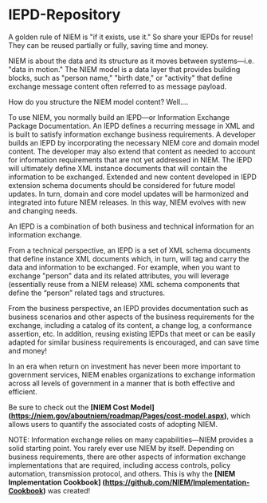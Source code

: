 IEPD-Repository
===============

A golden rule of NIEM is "if it exists, use it." So share your IEPDs for reuse! They can be reused partially or fully, saving time and money.


NIEM is about the data and its structure as it moves between systems—i.e. "data in motion." The NIEM model is a data layer that provides building blocks, such as "person name," "birth date," or "activity" that define exchange message content often referred to as message payload. 

How do you structure the NIEM model content? Well....

To use NIEM, you normally build an IEPD—or Information Exchange Package Documentation. An IEPD defines a recurring message in XML and is built to satisfy information exchange business requirements. A developer builds an IEPD by incorporating the necessary NIEM core and domain model content. The developer may also extend that content as needed to account for information requirements that are not yet addressed in NIEM. The IEPD will ultimately define XML instance documents that will contain the information to be exchanged. Extended and new content developed in IEPD extension schema documents should be considered for future model updates. In turn, domain and core model updates will be harmonized and integrated into future NIEM releases. In this way, NIEM evolves with new and changing needs.

An IEPD is a combination of both business and technical information for an information exchange.

From a technical perspective, an IEPD is a set of XML schema documents that define instance XML documents which, in turn, will tag and carry the data and information to be exchanged. For example, when you want to exchange "person" data and its related attributes, you will leverage (essentially reuse from a NIEM release) XML schema components that define the “person” related tags and structures.

From the business perspective, an IEPD provides documentation such as business scenarios and other aspects of the business requirements for the exchange, including a catalog of its content, a change log, a conformance assertion, etc. In addition, reusing existing IEPDs that meet or can be easily adapted for similar business requirements is encouraged, and can save time and money! 

In an era when return on investment has never been more important to government services, NIEM enables organizations to exchange information across all levels of government in a manner that is both effective and efficient.

Be sure to check out the **[NIEM Cost Model] (https://niem.gov/aboutniem/roadmap/Pages/cost-model.aspx)**, which allows users to quantify the associated costs of adopting NIEM.

NOTE: Information exchange relies on many capabilities—NIEM provides a solid starting point. You rarely ever use NIEM by itself. Depending on business requirements, there are other aspects of information exchange implementations that are required, including access controls, policy automation, transmission protocol, and others. This is why the **[NIEM Implementation Cookbook] (https://github.com/NIEM/Implementation-Cookbook)** was created!
